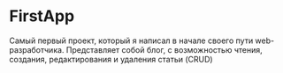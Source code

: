 # FirstApp
Самый первый проект, который я написал в начале своего пути web-разработчика. Представляет собой блог, с возможностью чтения, создания, редактирования и удаления статьи (CRUD)
